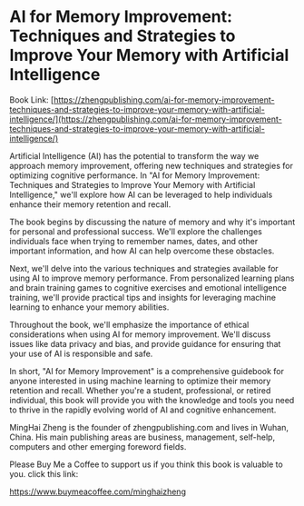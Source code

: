 # AI for Memory Improvement: Techniques and Strategies to Improve Your Memory with Artificial Intelligence

Book Link: [https://zhengpublishing.com/ai-for-memory-improvement-techniques-and-strategies-to-improve-your-memory-with-artificial-intelligence/](https://zhengpublishing.com/ai-for-memory-improvement-techniques-and-strategies-to-improve-your-memory-with-artificial-intelligence/)

Artificial Intelligence (AI) has the potential to transform the way we approach memory improvement, offering new techniques and strategies for optimizing cognitive performance. In "AI for Memory Improvement: Techniques and Strategies to Improve Your Memory with Artificial Intelligence," we'll explore how AI can be leveraged to help individuals enhance their memory retention and recall.

The book begins by discussing the nature of memory and why it's important for personal and professional success. We'll explore the challenges individuals face when trying to remember names, dates, and other important information, and how AI can help overcome these obstacles.

Next, we'll delve into the various techniques and strategies available for using AI to improve memory performance. From personalized learning plans and brain training games to cognitive exercises and emotional intelligence training, we'll provide practical tips and insights for leveraging machine learning to enhance your memory abilities.

Throughout the book, we'll emphasize the importance of ethical considerations when using AI for memory improvement. We'll discuss issues like data privacy and bias, and provide guidance for ensuring that your use of AI is responsible and safe.

In short, "AI for Memory Improvement" is a comprehensive guidebook for anyone interested in using machine learning to optimize their memory retention and recall. Whether you're a student, professional, or retired individual, this book will provide you with the knowledge and tools you need to thrive in the rapidly evolving world of AI and cognitive enhancement.

MingHai Zheng is the founder of zhengpublishing.com and lives in Wuhan, China. His main publishing areas are business, management, self-help, computers and other emerging foreword fields.

Please Buy Me a Coffee to support us if you think this book is valuable to you. click this link:

https://www.buymeacoffee.com/minghaizheng
